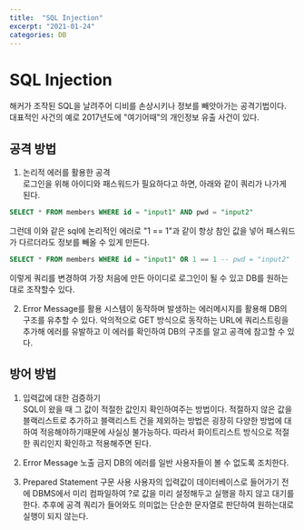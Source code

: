 ```yaml
---
title:  "SQL Injection"
excerpt: "2021-01-24"
categories: DB
---
```

# SQL Injection
해커가 조작된 SQL을 날려주어 디비를 손상시키나 정보를 빼앗아가는 공격기법이다.  
대표적인 사건의 예로 2017년도에 "여기어때"의 개인정보 유출 사건이 있다.  

## 공격 방법
1. 논리적 에러를 활용한 공격  
로그인을 위해 아이디와 패스워드가 필요하다고 하면, 아래와 같이 쿼리가 나가게 된다.

~~~ sql
SELECT * FROM members WHERE id = "input1" AND pwd = "input2"
~~~

그런데 이와 같은 sql에 논리적인 에러로 "1 == 1"과 같이 항상 참인 값을 넣어 패스워드가 다르더라도 정보를 빼올 수 있게 만든다.

~~~ sql
SELECT * FROM members WHERE id = "input1" OR 1 == 1 -- pwd = "input2"
~~~

이렇게 쿼리를 변경하여 가장 처음에 만든 아이디로 로그인이 될 수 있고 DB를 원하는대로 조작할수 있다.

2. Error Message를 활용
시스템이 동작하며 발생하는 에러메시지를 활용해 DB의 구조를 유추할 수 있다.
악의적으로 GET 방식으로 동작하는 URL에 쿼리스트링을 추가해 에러를 유발하고 이 에러를 확인하여 DB의 구조를 알고 공격에 참고할 수 있다.

## 방어 방법
1. 입력값에 대한 검증하기  
SQL이 왔을 때 그 값이 적절한 값인지 확인하여주는 방법이다. 적절하지 않은 값을 블랙리스트로 추가하고 블랙리스트 건을 제외하는 방법은 굉장히 다양한 방법에 대하여 적응해야하기때문에 사실싱 불가능하다.
따라서 화이트리스트 방식으로 적절한 쿼리인지 확인하고 적용해주면 된다.

2. Error Message 노출 금지
DB의 에러를 일반 사용자들이 볼 수 없도록 조치한다.  

3. Prepared Statement 구문 사용
사용자의 입력값이 데이터베이스로 들어가기 전에 DBMS에서 미리 컴파일하여 ?로 값을 미리 설정해두고 실행을 하지 않고 대기를 한다.
추후에 공격 쿼리가 들어와도 의미없는 단순한 문자열로 판단하여 원하는대로 실행이 되지 않는다.

